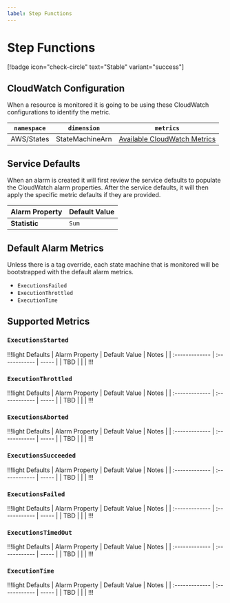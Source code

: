 ```yaml
---
label: Step Functions
---
```


# Step Functions

[!badge icon="check-circle" text="Stable" variant="success"]

## CloudWatch Configuration

When a resource is monitored it is going to be using these CloudWatch configurations to identify the metric.

| `namespace` | `dimension`     | `metrics`                                                                                                      |
| ----------- | --------------- | -------------------------------------------------------------------------------------------------------------- |
| AWS/States  | StateMachineArn | [Available CloudWatch Metrics](https://docs.aws.amazon.com/step-functions/latest/dg/procedure-cw-metrics.html) |

## Service Defaults

When an alarm is created it will first review the service defaults to populate the CloudWatch alarm properties. After the service defaults, it will then apply the specific metric defaults if they are provided.

| Alarm Property | Default Value |
| :------------- | :------------ |
| **Statistic**  | `Sum`         |

## Default Alarm Metrics

Unless there is a tag override, each state machine that is monitored will be bootstrapped with the default alarm metrics.

- `ExecutionsFailed`
- `ExecutionThrottled`
- `ExecutionTime`

## Supported Metrics

### `ExecutionsStarted`

!!!light Defaults
| Alarm Property | Default Value | Notes |
| :------------- | :------------ | ----- |
| TBD            |               |       |
!!!
### `ExecutionThrottled`

!!!light Defaults
| Alarm Property | Default Value | Notes |
| :------------- | :------------ | ----- |
| TBD            |               |       |
!!!
### `ExecutionsAborted`

!!!light Defaults
| Alarm Property | Default Value | Notes |
| :------------- | :------------ | ----- |
| TBD            |               |       |
!!!
### `ExecutionsSucceeded`

!!!light Defaults
| Alarm Property | Default Value | Notes |
| :------------- | :------------ | ----- |
| TBD            |               |       |
!!!
### `ExecutionsFailed`

!!!light Defaults
| Alarm Property | Default Value | Notes |
| :------------- | :------------ | ----- |
| TBD            |               |       |
!!!
### `ExecutionsTimedOut`

!!!light Defaults
| Alarm Property | Default Value | Notes |
| :------------- | :------------ | ----- |
| TBD            |               |       |
!!!
### `ExecutionTime`

!!!light Defaults
| Alarm Property | Default Value | Notes |
| :------------- | :------------ | ----- |
| TBD            |               |       |
!!!